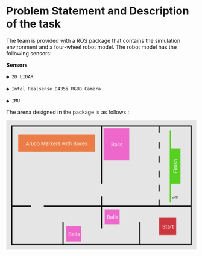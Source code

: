 # Problem Statement and Description of the task

The team is provided with a ROS package that contains the simulation
environment and a four-wheel robot model. The robot model has the following sensors:

**Sensors**
```
● 2D LIDAR

● Intel Realsense D435i RGBD Camera

● IMU
```

The arena designed in the package is as follows :

<img src="images/arena_map.png" width="700">



